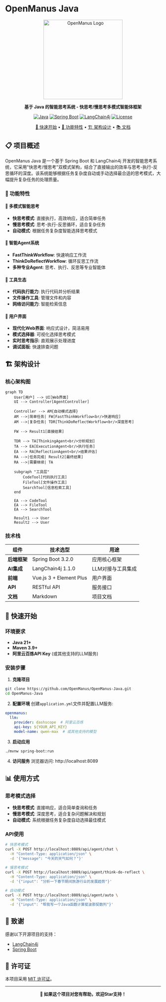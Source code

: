 # OpenManus Java

<div align="center">

<img src="assets/img/openmanus-logo.svg" alt="OpenManus Logo" width="256" height="256">

**基于 Java 的智能思考系统 - 快思考/慢思考多模式智能体框架**

[![Java](https://img.shields.io/badge/Java-21+-orange)](https://openjdk.java.net/projects/jdk/21/)
[![Spring Boot](https://img.shields.io/badge/Spring%20Boot-3.2.0-green)](https://spring.io/projects/spring-boot)
[![LangChain4j](https://img.shields.io/badge/LangChain4j-1.1.0-yellow)](https://github.com/langchain4j/langchain4j)
[![License](https://img.shields.io/badge/License-MIT-blue)](LICENSE)

[🚀 快速开始](#-快速开始) •
[🎯 功能特性](#-功能特性) •
[🏗️ 架构设计](#️-架构设计) •
[📚 文档](#-文档)

</div>

## 📋 项目概述

OpenManus Java 是一个基于 Spring Boot 和 LangChain4j 开发的智能思考系统，它采用"快思考/慢思考"双模式架构，结合了直接输出的效率与思考-执行-反思循环的深度。该系统能够根据任务复杂度自动或手动选择最合适的思考模式，大幅提升复杂任务的处理质量。

### 🎯 功能特性

#### 🧠 多模式智能思考
- **快思考模式**: 直接执行，高效响应，适合简单任务
- **慢思考模式**: 思考-执行-反思循环，适合复杂任务
- **自动模式**: 根据任务复杂度智能选择思考模式

#### 💭 智能Agent系统
- **FastThinkWorkflow**: 快速响应工作流
- **ThinkDoReflectWorkflow**: 循环反思工作流
- **多种专业Agent**: 思考、执行、反思等专业智能体

#### 🔧 工具生态
- **代码执行能力**: 执行代码并分析结果
- **文件操作工具**: 管理文件和内容
- **网络访问能力**: 智能检索信息

#### 🎨 用户界面
- **现代化Web界面**: 响应式设计，简洁易用
- **模式选择器**: 可视化选择思考模式
- **实时思考指示**: 直观展示处理进度
- **调试面板**: 快速排查问题

## 🏗️ 架构设计

### 核心架构图

```mermaid
graph TD
    User[用户] --> UI[Web界面]
    UI --> Controller[AgentController]
    
    Controller --> AM{自动模式选择}
    AM -->|简单任务| FW[FastThinkWorkflow<br/>快速响应]
    AM -->|复杂任务| TDR[ThinkDoReflectWorkflow<br/>深度思考]
    
    FW --> Result1[直接结果]
    
    TDR --> TA[ThinkingAgent<br/>分析规划]
    TA --> EA[ExecutionAgent<br/>执行任务]
    EA --> RA[ReflectionAgent<br/>结果评估]
    RA -->|任务完成| Result2[最终结果]
    RA -->|需要继续| TA
    
    subgraph "工具层"
        CodeTool[代码执行工具]
        FileTool[文件操作工具]
        SearchTool[信息检索工具]
    end
    
    EA --> CodeTool
    EA --> FileTool
    EA --> SearchTool
    
    Result1 --> User
    Result2 --> User
```

### 技术栈

| **组件** | **技术选型** | **用途** |
|----------|-------------|---------|
| **后端框架** | Spring Boot 3.2.0 | 应用核心框架 |
| **AI集成** | LangChain4j 1.1.0 | LLM对接与工具集成 |
| **前端** | Vue.js 3 + Element Plus | 用户界面 |
| **API** | RESTful API | 服务接口 |
| **文档** | Markdown | 项目文档 |

## 🚀 快速开始

### 环境要求

- **Java 21+**
- **Maven 3.9+**
- **阿里云百炼API Key** (或其他支持的LLM服务)

### 安装步骤

1. **克隆项目**
```bash
git clone https://github.com/OpenManus/OpenManus-Java.git
cd OpenManus-Java
```

2. **配置环境**
创建`application.yml`文件并配置LLM服务:
```yaml
openmanus:
  llm:
    provider: dashscope  # 阿里云百炼
    api-key: ${YOUR_API_KEY}
    model-name: qwen-max  # 或其他支持的模型
```

3. **启动应用**
```bash
./mvnw spring-boot:run
```

4. **访问服务**
浏览器访问: http://localhost:8089

## 📊 使用方式

### 思考模式选择

- **快思考模式**: 直接响应，适合简单查询和任务
- **慢思考模式**: 深度思考，适合复杂问题解决和规划
- **自动模式**: 系统根据任务复杂度自动选择最佳模式

### API使用

```bash
# 快思考模式
curl -X POST http://localhost:8089/api/agent/chat \
  -H "Content-Type: application/json" \
  -d '{"message": "今天的天气如何？"}'

# 慢思考模式  
curl -X POST http://localhost:8089/api/agent/think-do-reflect \
  -H "Content-Type: application/json" \
  -d '{"input": "分析一下春节期间旅游行业的发展趋势"}'
  
# 自动模式
curl -X POST http://localhost:8089/api/agent/auto \
  -H "Content-Type: application/json" \
  -d '{"input": "帮我写一个Java函数计算斐波那契数列"}'
```


## 🙏 致谢

感谢以下开源项目的支持：
- [LangChain4j](https://github.com/langchain4j/langchain4j)
- [Spring Boot](https://spring.io/projects/spring-boot)

## 📄 许可证

本项目采用 [MIT 许可证](LICENSE)。

---

<div align="center">

**🌟 如果这个项目对您有帮助，欢迎Star支持！**

</div>
